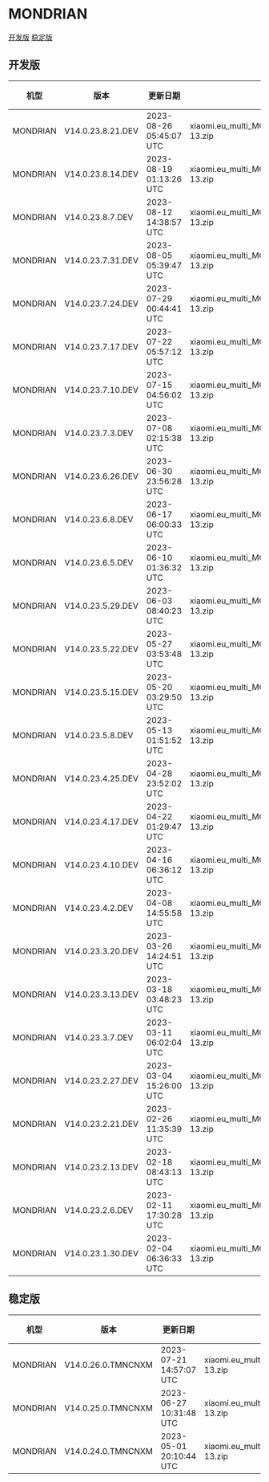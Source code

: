 # MONDRIAN
[开发版](#开发版)  [稳定版](#稳定版)
## 开发版
| 机型 | 版本 | 更新日期 | 文件名 | 大小 | 下载链接 |
| ---- | ---- | ---- | ---- | ---- | ---- |
| MONDRIAN | V14.0.23.8.21.DEV | 2023-08-26 05:45:07 UTC | xiaomi.eu_multi_MONDRIAN_V14.0.23.8.21.DEV_v14-13.zip | 5.3 GB | [SourceForge](https://sourceforge.net/projects/xiaomi-eu-multilang-miui-roms/files/xiaomi.eu/MIUI-WEEKLY-RELEASES/V14.0.23.8.21.DEV/xiaomi.eu_multi_MONDRIAN_V14.0.23.8.21.DEV_v14-13.zip/download) |
| MONDRIAN | V14.0.23.8.14.DEV | 2023-08-19 01:13:26 UTC | xiaomi.eu_multi_MONDRIAN_V14.0.23.8.14.DEV_v14-13.zip | 5.3 GB | [SourceForge](https://sourceforge.net/projects/xiaomi-eu-multilang-miui-roms/files/xiaomi.eu/MIUI-WEEKLY-RELEASES/V14.0.23.8.14.DEV/xiaomi.eu_multi_MONDRIAN_V14.0.23.8.14.DEV_v14-13.zip/download) |
| MONDRIAN | V14.0.23.8.7.DEV | 2023-08-12 14:38:57 UTC | xiaomi.eu_multi_MONDRIAN_V14.0.23.8.7.DEV_v14-13.zip | 5.3 GB | [SourceForge](https://sourceforge.net/projects/xiaomi-eu-multilang-miui-roms/files/xiaomi.eu/MIUI-WEEKLY-RELEASES/V14.0.23.8.7.DEV/xiaomi.eu_multi_MONDRIAN_V14.0.23.8.7.DEV_v14-13.zip/download) |
| MONDRIAN | V14.0.23.7.31.DEV | 2023-08-05 05:39:47 UTC | xiaomi.eu_multi_MONDRIAN_V14.0.23.7.31.DEV_v14-13.zip | 5.3 GB | [SourceForge](https://sourceforge.net/projects/xiaomi-eu-multilang-miui-roms/files/xiaomi.eu/MIUI-WEEKLY-RELEASES/V14.0.23.7.31.DEV/xiaomi.eu_multi_MONDRIAN_V14.0.23.7.31.DEV_v14-13.zip/download) |
| MONDRIAN | V14.0.23.7.24.DEV | 2023-07-29 00:44:41 UTC | xiaomi.eu_multi_MONDRIAN_V14.0.23.7.24.DEV_v14-13.zip | 5.3 GB | [SourceForge](https://sourceforge.net/projects/xiaomi-eu-multilang-miui-roms/files/xiaomi.eu/MIUI-WEEKLY-RELEASES/V14.0.23.7.24.DEV/xiaomi.eu_multi_MONDRIAN_V14.0.23.7.24.DEV_v14-13.zip/download) |
| MONDRIAN | V14.0.23.7.17.DEV | 2023-07-22 05:57:12 UTC | xiaomi.eu_multi_MONDRIAN_V14.0.23.7.17.DEV_v14-13.zip | 5.3 GB | [SourceForge](https://sourceforge.net/projects/xiaomi-eu-multilang-miui-roms/files/xiaomi.eu/MIUI-WEEKLY-RELEASES/V14.0.23.7.17.DEV/xiaomi.eu_multi_MONDRIAN_V14.0.23.7.17.DEV_v14-13.zip/download) |
| MONDRIAN | V14.0.23.7.10.DEV | 2023-07-15 04:56:02 UTC | xiaomi.eu_multi_MONDRIAN_V14.0.23.7.10.DEV_v14-13.zip | 5.3 GB | [SourceForge](https://sourceforge.net/projects/xiaomi-eu-multilang-miui-roms/files/xiaomi.eu/MIUI-WEEKLY-RELEASES/V14.0.23.7.10.DEV/xiaomi.eu_multi_MONDRIAN_V14.0.23.7.10.DEV_v14-13.zip/download) |
| MONDRIAN | V14.0.23.7.3.DEV | 2023-07-08 02:15:38 UTC | xiaomi.eu_multi_MONDRIAN_V14.0.23.7.3.DEV_v14-13.zip | 5.3 GB | [SourceForge](https://sourceforge.net/projects/xiaomi-eu-multilang-miui-roms/files/xiaomi.eu/MIUI-WEEKLY-RELEASES/V14.0.23.7.3.DEV/xiaomi.eu_multi_MONDRIAN_V14.0.23.7.3.DEV_v14-13.zip/download) |
| MONDRIAN | V14.0.23.6.26.DEV | 2023-06-30 23:56:28 UTC | xiaomi.eu_multi_MONDRIAN_V14.0.23.6.26.DEV_v14-13.zip | 5.3 GB | [SourceForge](https://sourceforge.net/projects/xiaomi-eu-multilang-miui-roms/files/xiaomi.eu/MIUI-WEEKLY-RELEASES/V14.0.23.6.26.DEV/xiaomi.eu_multi_MONDRIAN_V14.0.23.6.26.DEV_v14-13.zip/download) |
| MONDRIAN | V14.0.23.6.8.DEV | 2023-06-17 06:00:33 UTC | xiaomi.eu_multi_MONDRIAN_V14.0.23.6.8.DEV_v14-13.zip | 5.3 GB | [SourceForge](https://sourceforge.net/projects/xiaomi-eu-multilang-miui-roms/files/xiaomi.eu/MIUI-WEEKLY-RELEASES/V14.0.23.6.8.DEV/xiaomi.eu_multi_MONDRIAN_V14.0.23.6.8.DEV_v14-13.zip/download) |
| MONDRIAN | V14.0.23.6.5.DEV | 2023-06-10 01:36:32 UTC | xiaomi.eu_multi_MONDRIAN_V14.0.23.6.5.DEV_v14-13.zip | 5.2 GB | [SourceForge](https://sourceforge.net/projects/xiaomi-eu-multilang-miui-roms/files/xiaomi.eu/MIUI-WEEKLY-RELEASES/V14.0.23.6.5.DEV/xiaomi.eu_multi_MONDRIAN_V14.0.23.6.5.DEV_v14-13.zip/download) |
| MONDRIAN | V14.0.23.5.29.DEV | 2023-06-03 08:40:23 UTC | xiaomi.eu_multi_MONDRIAN_V14.0.23.5.29.DEV_v14-13.zip | 5.2 GB | [SourceForge](https://sourceforge.net/projects/xiaomi-eu-multilang-miui-roms/files/xiaomi.eu/MIUI-WEEKLY-RELEASES/V14.0.23.5.29.DEV/xiaomi.eu_multi_MONDRIAN_V14.0.23.5.29.DEV_v14-13.zip/download) |
| MONDRIAN | V14.0.23.5.22.DEV | 2023-05-27 03:53:48 UTC | xiaomi.eu_multi_MONDRIAN_V14.0.23.5.22.DEV_v14-13.zip | 5.3 GB | [SourceForge](https://sourceforge.net/projects/xiaomi-eu-multilang-miui-roms/files/xiaomi.eu/MIUI-WEEKLY-RELEASES/V14.0.23.5.22.DEV/xiaomi.eu_multi_MONDRIAN_V14.0.23.5.22.DEV_v14-13.zip/download) |
| MONDRIAN | V14.0.23.5.15.DEV | 2023-05-20 03:29:50 UTC | xiaomi.eu_multi_MONDRIAN_V14.0.23.5.15.DEV_v14-13.zip | 5.3 GB | [SourceForge](https://sourceforge.net/projects/xiaomi-eu-multilang-miui-roms/files/xiaomi.eu/MIUI-WEEKLY-RELEASES/V14.0.23.5.15.DEV/xiaomi.eu_multi_MONDRIAN_V14.0.23.5.15.DEV_v14-13.zip/download) |
| MONDRIAN | V14.0.23.5.8.DEV | 2023-05-13 01:51:52 UTC | xiaomi.eu_multi_MONDRIAN_V14.0.23.5.8.DEV_v14-13.zip | 5.2 GB | [SourceForge](https://sourceforge.net/projects/xiaomi-eu-multilang-miui-roms/files/xiaomi.eu/MIUI-WEEKLY-RELEASES/V14.0.23.5.8.DEV/xiaomi.eu_multi_MONDRIAN_V14.0.23.5.8.DEV_v14-13.zip/download) |
| MONDRIAN | V14.0.23.4.25.DEV | 2023-04-28 23:52:02 UTC | xiaomi.eu_multi_MONDRIAN_V14.0.23.4.25.DEV_v14-13.zip | 5.2 GB | [SourceForge](https://sourceforge.net/projects/xiaomi-eu-multilang-miui-roms/files/xiaomi.eu/MIUI-WEEKLY-RELEASES/V14.0.23.4.25.DEV/xiaomi.eu_multi_MONDRIAN_V14.0.23.4.25.DEV_v14-13.zip/download) |
| MONDRIAN | V14.0.23.4.17.DEV | 2023-04-22 01:29:47 UTC | xiaomi.eu_multi_MONDRIAN_V14.0.23.4.17.DEV_v14-13.zip | 5.2 GB | [SourceForge](https://sourceforge.net/projects/xiaomi-eu-multilang-miui-roms/files/xiaomi.eu/MIUI-WEEKLY-RELEASES/V14.0.23.4.17.DEV/xiaomi.eu_multi_MONDRIAN_V14.0.23.4.17.DEV_v14-13.zip/download) |
| MONDRIAN | V14.0.23.4.10.DEV | 2023-04-16 06:36:12 UTC | xiaomi.eu_multi_MONDRIAN_V14.0.23.4.10.DEV_v14-13.zip | 5.2 GB | [SourceForge](https://sourceforge.net/projects/xiaomi-eu-multilang-miui-roms/files/xiaomi.eu/MIUI-WEEKLY-RELEASES/V14.0.23.4.10.DEV/xiaomi.eu_multi_MONDRIAN_V14.0.23.4.10.DEV_v14-13.zip/download) |
| MONDRIAN | V14.0.23.4.2.DEV | 2023-04-08 14:55:58 UTC | xiaomi.eu_multi_MONDRIAN_V14.0.23.4.2.DEV_v14-13.zip | 5.3 GB | [SourceForge](https://sourceforge.net/projects/xiaomi-eu-multilang-miui-roms/files/xiaomi.eu/MIUI-WEEKLY-RELEASES/V14.0.23.4.2.DEV/xiaomi.eu_multi_MONDRIAN_V14.0.23.4.2.DEV_v14-13.zip/download) |
| MONDRIAN | V14.0.23.3.20.DEV | 2023-03-26 14:24:51 UTC | xiaomi.eu_multi_MONDRIAN_V14.0.23.3.20.DEV_v14-13.zip | 5.3 GB | [SourceForge](https://sourceforge.net/projects/xiaomi-eu-multilang-miui-roms/files/xiaomi.eu/MIUI-WEEKLY-RELEASES/V14.0.23.3.20.DEV/xiaomi.eu_multi_MONDRIAN_V14.0.23.3.20.DEV_v14-13.zip/download) |
| MONDRIAN | V14.0.23.3.13.DEV | 2023-03-18 03:48:23 UTC | xiaomi.eu_multi_MONDRIAN_V14.0.23.3.13.DEV_v14-13.zip | 5.3 GB | [SourceForge](https://sourceforge.net/projects/xiaomi-eu-multilang-miui-roms/files/xiaomi.eu/MIUI-WEEKLY-RELEASES/V14.0.23.3.13.DEV/xiaomi.eu_multi_MONDRIAN_V14.0.23.3.13.DEV_v14-13.zip/download) |
| MONDRIAN | V14.0.23.3.7.DEV | 2023-03-11 06:02:04 UTC | xiaomi.eu_multi_MONDRIAN_V14.0.23.3.7.DEV_v14-13.zip | 5.3 GB | [SourceForge](https://sourceforge.net/projects/xiaomi-eu-multilang-miui-roms/files/xiaomi.eu/MIUI-WEEKLY-RELEASES/V14.0.23.3.7.DEV/xiaomi.eu_multi_MONDRIAN_V14.0.23.3.7.DEV_v14-13.zip/download) |
| MONDRIAN | V14.0.23.2.27.DEV | 2023-03-04 15:26:00 UTC | xiaomi.eu_multi_MONDRIAN_V14.0.23.2.27.DEV_v14-13.zip | 5.3 GB | [SourceForge](https://sourceforge.net/projects/xiaomi-eu-multilang-miui-roms/files/xiaomi.eu/MIUI-WEEKLY-RELEASES/V14.0.23.2.27.DEV/xiaomi.eu_multi_MONDRIAN_V14.0.23.2.27.DEV_v14-13.zip/download) |
| MONDRIAN | V14.0.23.2.21.DEV | 2023-02-26 11:35:39 UTC | xiaomi.eu_multi_MONDRIAN_V14.0.23.2.21.DEV_v14-13.zip | 5.3 GB | [SourceForge](https://sourceforge.net/projects/xiaomi-eu-multilang-miui-roms/files/xiaomi.eu/MIUI-WEEKLY-RELEASES/V14.0.23.2.21.DEV/xiaomi.eu_multi_MONDRIAN_V14.0.23.2.21.DEV_v14-13.zip/download) |
| MONDRIAN | V14.0.23.2.13.DEV | 2023-02-18 08:43:13 UTC | xiaomi.eu_multi_MONDRIAN_V14.0.23.2.13.DEV_v14-13.zip | 5.3 GB | [SourceForge](https://sourceforge.net/projects/xiaomi-eu-multilang-miui-roms/files/xiaomi.eu/MIUI-WEEKLY-RELEASES/V14.0.23.2.13.DEV/xiaomi.eu_multi_MONDRIAN_V14.0.23.2.13.DEV_v14-13.zip/download) |
| MONDRIAN | V14.0.23.2.6.DEV | 2023-02-11 17:30:28 UTC | xiaomi.eu_multi_MONDRIAN_V14.0.23.2.6.DEV_v14-13.zip | 5.3 GB | [SourceForge](https://sourceforge.net/projects/xiaomi-eu-multilang-miui-roms/files/xiaomi.eu/MIUI-WEEKLY-RELEASES/V14.0.23.2.6.DEV/xiaomi.eu_multi_MONDRIAN_V14.0.23.2.6.DEV_v14-13.zip/download) |
| MONDRIAN | V14.0.23.1.30.DEV | 2023-02-04 06:36:33 UTC | xiaomi.eu_multi_MONDRIAN_V14.0.23.1.30.DEV_v14-13.zip | 5.3 GB | [SourceForge](https://sourceforge.net/projects/xiaomi-eu-multilang-miui-roms/files/xiaomi.eu/MIUI-WEEKLY-RELEASES/V14.0.23.1.30.DEV/xiaomi.eu_multi_MONDRIAN_V14.0.23.1.30.DEV_v14-13.zip/download) |
## 稳定版
| 机型 | 版本 | 更新日期 | 文件名 | 大小 | 下载链接 |
| ---- | ---- | ---- | ---- | ---- | ---- |
| MONDRIAN | V14.0.26.0.TMNCNXM | 2023-07-21 14:57:07 UTC | xiaomi.eu_multi_MONDRIAN_V14.0.26.0.TMNCNXM_v14-13.zip | 5.3 GB | [SourceForge](https://sourceforge.net/projects/xiaomi-eu-multilang-miui-roms/files/xiaomi.eu/MIUI-STABLE-RELEASES/MIUIv14/xiaomi.eu_multi_MONDRIAN_V14.0.26.0.TMNCNXM_v14-13.zip/download) |
| MONDRIAN | V14.0.25.0.TMNCNXM | 2023-06-27 10:31:48 UTC | xiaomi.eu_multi_MONDRIAN_V14.0.25.0.TMNCNXM_v14-13.zip | 5.3 GB | [SourceForge](https://sourceforge.net/projects/xiaomi-eu-multilang-miui-roms/files/xiaomi.eu/MIUI-STABLE-RELEASES/MIUIv14/xiaomi.eu_multi_MONDRIAN_V14.0.25.0.TMNCNXM_v14-13.zip/download) |
| MONDRIAN | V14.0.24.0.TMNCNXM | 2023-05-01 20:10:44 UTC | xiaomi.eu_multi_MONDRIAN_V14.0.24.0.TMNCNXM_v14-13.zip | 5.2 GB | [SourceForge](https://sourceforge.net/projects/xiaomi-eu-multilang-miui-roms/files/xiaomi.eu/MIUI-STABLE-RELEASES/MIUIv14/xiaomi.eu_multi_MONDRIAN_V14.0.24.0.TMNCNXM_v14-13.zip/download) |
